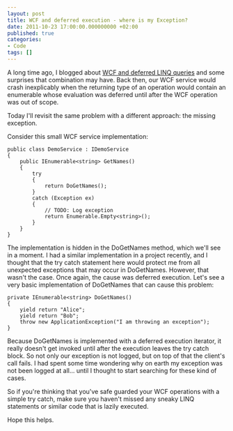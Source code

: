 ```yaml
---
layout: post
title: WCF and deferred execution - where is my Exception?
date: 2011-10-23 17:00:00.000000000 +02:00
published: true
categories:
- Code
tags: []
---
```


A long time ago, I blogged about <a href="/2010/09/deferred-linq-queries-in-wcf-services" target="_blank">WCF and deferred LINQ queries</a> and some surprises that combination may have. Back then, our WCF service would crash inexplicably when the returning type of an operation would contain an enumerable whose evaluation was deferred until after the WCF operation was out of scope.

Today I'll revisit the same problem with a different approach: the missing exception.

Consider this small WCF service implementation:

```
public class DemoService : IDemoService
{
    public IEnumerable<string> GetNames()
    {
        try
        {
            return DoGetNames();
        }
        catch (Exception ex)
        {
            // TODO: Log exception
            return Enumerable.Empty<string>();
        }
    }
}
```

The implementation is hidden in the DoGetNames method, which we'll see in a moment. I had a similar implementation in a project recently, and I thought that the try catch statement here would protect me from all unexpected exceptions that may occur in DoGetNames. However, that wasn't the case. Once again, the cause was deferred execution. Let's see a very basic implementation of DoGetNames that can cause this problem:

```
private IEnumerable<string> DoGetNames()
{
    yield return "Alice";
    yield return "Bob";
    throw new ApplicationException("I am throwing an exception");
}
```

Because DoGetNames is implemented with a deferred execution iterator, it really doesn't get invoked until after the execution leaves the try catch block. So not only our exception is not logged, but on top of that the client's call fails. I had spent some time wondering why on earth my exception was not been logged at all... until I thought to start searching for these kind of cases.

So if you're thinking that you've safe guarded your WCF operations with a simple try catch, make sure you haven't missed any sneaky LINQ statements or similar code that is lazily executed.

Hope this helps.
